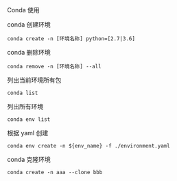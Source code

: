 Conda 使用

conda 创建环境

```shell
conda create -n [环境名称] python=[2.7|3.6]
```

conda 删除环境

```shell
conda remove -n [环境名称] --all
```

列出当前环境所有包

```shell
conda list
```

列出所有环境

```shell
conda env list
```

根据 yaml 创建

```shell
conda env create -n ${env_name} -f ./environment.yaml
```

conda 克隆环境

```shell
conda create -n aaa --clone bbb
```

